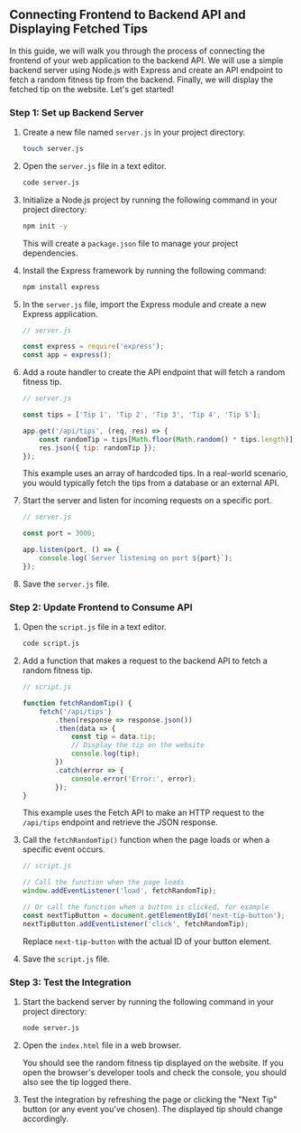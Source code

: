 ## Connecting Frontend to Backend API and Displaying Fetched Tips

In this guide, we will walk you through the process of connecting the frontend of your web application to the backend API. We will use a simple backend server using Node.js with Express and create an API endpoint to fetch a random fitness tip from the backend. Finally, we will display the fetched tip on the website. Let's get started!

### Step 1: Set up Backend Server

1. Create a new file named `server.js` in your project directory.

   ```bash
   touch server.js
   ```

2. Open the `server.js` file in a text editor.

   ```bash
   code server.js
   ```

3. Initialize a Node.js project by running the following command in your project directory:

   ```bash
   npm init -y
   ```

   This will create a `package.json` file to manage your project dependencies.

4. Install the Express framework by running the following command:

   ```bash
   npm install express
   ```

5. In the `server.js` file, import the Express module and create a new Express application.

   ```javascript
   // server.js

   const express = require('express');
   const app = express();
   ```

6. Add a route handler to create the API endpoint that will fetch a random fitness tip.

   ```javascript
   // server.js

   const tips = ['Tip 1', 'Tip 2', 'Tip 3', 'Tip 4', 'Tip 5'];

   app.get('/api/tips', (req, res) => {
       const randomTip = tips[Math.floor(Math.random() * tips.length)];
       res.json({ tip: randomTip });
   });
   ```

   This example uses an array of hardcoded tips. In a real-world scenario, you would typically fetch the tips from a database or an external API.

7. Start the server and listen for incoming requests on a specific port.

   ```javascript
   // server.js

   const port = 3000;

   app.listen(port, () => {
       console.log(`Server listening on port ${port}`);
   });
   ```

8. Save the `server.js` file.

### Step 2: Update Frontend to Consume API

1. Open the `script.js` file in a text editor.

   ```bash
   code script.js
   ```

2. Add a function that makes a request to the backend API to fetch a random fitness tip.

   ```javascript
   // script.js

   function fetchRandomTip() {
       fetch('/api/tips')
           .then(response => response.json())
           .then(data => {
               const tip = data.tip;
               // Display the tip on the website
               console.log(tip);
           })
           .catch(error => {
               console.error('Error:', error);
           });
   }
   ```

   This example uses the Fetch API to make an HTTP request to the `/api/tips` endpoint and retrieve the JSON response.

3. Call the `fetchRandomTip()` function when the page loads or when a specific event occurs.

   ```javascript
   // script.js

   // Call the function when the page loads
   window.addEventListener('load', fetchRandomTip);

   // Or call the function when a button is clicked, for example
   const nextTipButton = document.getElementById('next-tip-button');
   nextTipButton.addEventListener('click', fetchRandomTip);
   ```

   Replace `next-tip-button` with the actual ID of your button element.

4. Save the `script.js` file.

### Step 3: Test the Integration

1. Start the backend server by running the following command in your project directory:

   ```bash
   node server.js
   ```

2. Open the `index.html` file in a web browser.

   You should see the random fitness tip displayed on the website. If you open the browser's developer tools and check the console, you should also see the tip logged there.

3. Test the integration by refreshing the page or clicking the "Next Tip" button (or any event you've chosen). The displayed tip should change accordingly.

